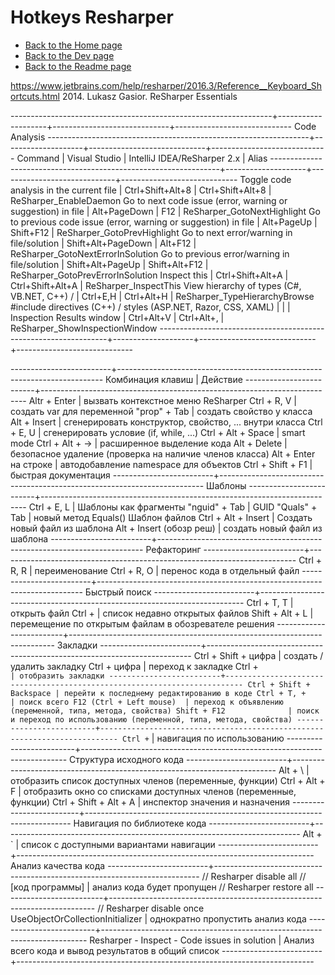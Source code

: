 # Hotkeys Resharper

- [Back to the Home page](../../README.md)
- [Back to the Dev page](../README.md)
- [Back to the Readme page](README.md)

https://www.jetbrains.com/help/resharper/2016.3/Reference__Keyboard_Shortcuts.html
2014. Lukasz Gasior. ReSharper Essentials

-----------------------------------------------------------------+--------------------+-----------------------------+-----------------------------
Code Analysis
-----------------------------------------------------------------+--------------------+-----------------------------+-----------------------------
Command                                                          | Visual Studio      | IntelliJ IDEA/ReSharper 2.x | Alias
-----------------------------------------------------------------+--------------------+-----------------------------+-----------------------------
Toggle code analysis in the current file                         | Ctrl+Shift+Alt+8   | Ctrl+Shift+Alt+8            | ReSharper_EnableDaemon
Go to next code issue (error, warning or suggestion) in file     | Alt+PageDown       | F12                         | ReSharper_GotoNextHighlight 
Go to previous code issue (error, warning or suggestion) in file | Alt+PageUp         | Shift+F12                   | ReSharper_GotoPrevHighlight
Go to next error/warning in file/solution                        | Shift+Alt+PageDown | Alt+F12                     | ReSharper_GotoNextErrorInSolution
Go to previous error/warning in file/solution                    | Shift+Alt+PageUp   | Shift+Alt+F12               | ReSharper_GotoPrevErrorInSolution
Inspect this                                                     | Ctrl+Shift+Alt+A   | Ctrl+Shift+Alt+A            | ReSharper_InspectThis
View hierarchy of types (C#, VB.NET, C++) /                      | Ctrl+E,H           | Ctrl+Alt+H                  | ReSharper_TypeHierarchyBrowse
#include directives (C++) / styles (ASP.NET, Razor, CSS, XAML)   |                    |                             | 
Inspection Results window                                        | Ctrl+Alt+V         | Ctrl+Alt+,                  | ReSharper_ShowInspectionWindow
-----------------------------------------------------------------+--------------------+-----------------------------+-----------------------------


-------------------------+--------------------------------------------------------------------------
Комбинация клавиш        | Действие
-------------------------+--------------------------------------------------------------------------
Altr + Enter             | вызвать контекстное меню ReSharper
Ctrl + R, V              | создать var для переменной
"prop" + Tab             | создать свойство у класса
Alt + Insert             | сгенерировать конструктор, свойство, ... внутри класса
Ctrl + E, U              | сгенерировать условие (if, while, ...)
Ctrl + Alt + Space       | smart mode
Ctrl + Alt + ->          | расширенное выделение кода
Alt + Delete             | безопасное удаление (проверка на наличие членов класса)
Alt + Enter на строке    | автодобавление namespace для объектов
Ctrl + Shift + F1        | быстрая документация
-------------------------+--------------------------------------------------------------------------
Шаблоны
-------------------------+--------------------------------------------------------------------------
Ctrl + E, L              | Шаблоны как фрагменты
"nguid" + Tab            | GUID
"Quals" + Tab            | новый метод Equals()
Шаблон файлов
Ctrl + Alt + Insert      | Создать новый файл из шаблона
Alt + Insert (обозр реш) | создать новый файл из шаблона
-------------------------+--------------------------------------------------------------------------
Рефакторинг
-------------------------+--------------------------------------------------------------------------
Ctrl + R, R              | переименование
Ctrl + R, O              | перенос кода в отдельный файл
-------------------------+--------------------------------------------------------------------------
Быстрый поиск
-------------------------+--------------------------------------------------------------------------
Ctrl + T, T              | открыть файл
Ctrl +                   | список недавно открытых файлов
Shift + Alt + L          | перемещение по открытым файлам в обозревателе решения
-------------------------+--------------------------------------------------------------------------
Закладки
-------------------------+--------------------------------------------------------------------------
Ctrl + Shift + цифра     | создать / удалить закладку
Ctrl + цифра             | переход к закладке
Ctrl + `                 | отобразить закладки
-------------------------+--------------------------------------------------------------------------
Ctrl + Shift + Backspace | перейти к последнему редактированию в коде
Ctrl + T, +              | поиск всего
F12 (Ctrl + Left mouse)  | переход к объявлению (переменной, типа, метода, свойства)
Shift + F12              | поиск и переход по использованию (переменной, типа, метода, свойства)
-------------------------+--------------------------------------------------------------------------
Ctrl + `                 | навигация по использованию
-------------------------+--------------------------------------------------------------------------
Структура исходного кода
-------------------------+--------------------------------------------------------------------------
Alt + \                  | отобразить список доступных членов (переменные, функции)
Ctrl + Alt + F           | отобразить окно со списками доступных членов (переменные, функции)
Ctrl + Shift + Alt + A   | инспектор значения и назначения
-------------------------+--------------------------------------------------------------------------
Навигация по библиотеке кода
-------------------------+--------------------------------------------------------------------------
Alt + `                  | список с доступными вариантами навигации
-------------------------+--------------------------------------------------------------------------
Анализ качества кода
-------------------------+--------------------------------------------------------------------------
// Resharper disable all
// [код программы]       | анализ кода будет пропущен
// Resharper restore all
-------------------------+--------------------------------------------------------------------------
// Resharper disable once UseObjectOrCollectionInitializer | однократно пропустить анализ кода
-------------------------+--------------------------------------------------------------------------
Resharper - Inspect - Code issues in solution | Анализ всего кода и вывод результатов в общий список
-------------------------+--------------------------------------------------------------------------
